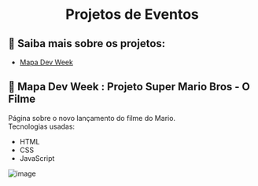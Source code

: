 <h1 align="center"> Projetos de Eventos</h1>

</p>

<a name="ancora"></a>
## 📃 Saiba mais sobre os projetos:
- [Mapa Dev Week](#ancora1)


<a id="ancora1"></a>
## :movie_camera: Mapa Dev Week : Projeto Super Mario Bros - O Filme
>

Página sobre o novo lançamento do filme do Mario. <br>
Tecnologias usadas:
 
* HTML
* CSS
* JavaScript

![image](https://user-images.githubusercontent.com/101933646/213911849-d4a16c48-c10a-4bb7-8c26-420860d291af.png)

